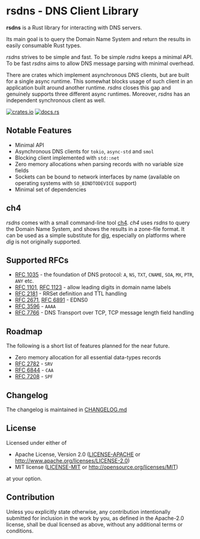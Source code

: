 # rsdns - DNS Client Library

**rsdns** is a Rust library for interacting with DNS servers.

Its main goal is to query the Domain Name System and return the results in easily
consumable Rust types.

*rsdns* strives to be simple and fast. To be simple *rsdns* keeps a minimal API.
To be fast *rsdns* aims to allow DNS message parsing with minimal overhead.

There are crates which implement asynchronous DNS clients, but are built for a single
async runtime. This somewhat blocks usage of such client in an application built around
another runtime. *rsdns* closes this gap and genuinely supports three different async
runtimes. Moreover, *rsdns* has an independent synchronous client as well.

[![crates.io][crates-badge]][crates-url]
[![docs.rs][docs-badge]][docs-url]

[crates-badge]: https://img.shields.io/crates/v/rsdns.svg
[crates-url]: https://crates.io/crates/rsdns
[docs-badge]: https://img.shields.io/docsrs/rsdns
[docs-url]: https://docs.rs/rsdns/latest/rsdns

## Notable Features

* Minimal API
* Asynchronous DNS clients for `tokio`, `async-std` and `smol`
* Blocking client implemented with `std::net`
* Zero memory allocations when parsing records with no variable size fields
* Sockets can be bound to network interfaces by name (available on operating
  systems with `SO_BINDTODEVICE` support)
* Minimal set of dependencies


## ch4

*rsdns* comes with a small command-line tool [ch4](https://github.com/r-bk/ch4).
*ch4* uses *rsdns* to query the Domain Name System,
and shows the results in a zone-file format.
It can be used as a simple substitute for [dig](https://en.wikipedia.org/wiki/Dig_(command)),
especially on platforms where *dig* is not originally supported.


## Supported RFCs

* [RFC 1035] - the foundation of DNS protocol: `A`, `NS`, `TXT`, `CNAME`, `SOA`, `MX`, `PTR`, `ANY` etc.
* [RFC 1101], [RFC 1123] - allow leading digits in domain name labels
* [RFC 2181] - RRSet definition and TTL handling
* [RFC 2671], [RFC 6891] - EDNS0
* [RFC 3596] - `AAAA`
* [RFC 7766] - DNS Transport over TCP, TCP message length field handling

[RFC 1035]: https://www.rfc-editor.org/rfc/rfc1035.html
[RFC 1101]: https://www.rfc-editor.org/rfc/rfc1101.html
[RFC 1123]: https://www.rfc-editor.org/rfc/rfc1123.html
[RFC 2181]: https://www.rfc-editor.org/rfc/rfc2181#section-5
[RFC 2671]: https://www.rfc-editor.org/rfc/rfc2671.html
[RFC 3596]: https://www.rfc-editor.org/rfc/rfc3596.html
[RFC 6891]: https://www.rfc-editor.org/rfc/rfc6891.html
[RFC 7766]: https://www.rfc-editor.org/rfc/rfc7766.html

## Roadmap

The following is a short list of features planned for the near future.

* Zero memory allocation for all essential data-types records
* [RFC 2782](https://www.rfc-editor.org/rfc/rfc2782.html) - `SRV`
* [RFC 6844](https://www.rfc-editor.org/rfc/rfc6844.html) - `CAA`
* [RFC 7208](https://www.rfc-editor.org/rfc/rfc7208.html) - `SPF`


## Changelog

The changelog is maintained in [CHANGELOG.md](CHANGELOG.md)


## License

Licensed under either of

* Apache License, Version 2.0
  ([LICENSE-APACHE](LICENSE-APACHE) or http://www.apache.org/licenses/LICENSE-2.0)
* MIT license
  ([LICENSE-MIT](LICENSE-MIT) or http://opensource.org/licenses/MIT)

at your option.


## Contribution

Unless you explicitly state otherwise, any contribution intentionally submitted
for inclusion in the work by you, as defined in the Apache-2.0 license, shall be
dual licensed as above, without any additional terms or conditions.

